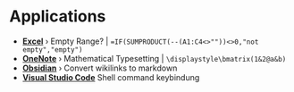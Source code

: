 # Applications

- **[Excel](../apps/Microsoft%20Excel.md)** ›
    Empty Range? | `=IF(SUMPRODUCT(--(A1:C4<>""))<>0,"not empty","empty")`
- **[OneNote](apps/onenote.md)** ›
    Mathematical Typesetting | `\displaystyle\bmatrix(1&2@a&b) `
- **[Obsidian](apps/obsidian.md)** ›
    Convert wikilinks to markdown
- **[Visual Studio Code](../apps/Visual%20Studio%20Code.md)** 
	Shell command keybindung